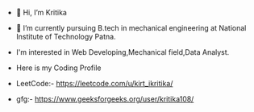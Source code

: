- 👋 Hi, I’m Kritika
  
- 🌱 I’m currently pursuing B.tech in mechanical engineering at National Institute of Technology Patna.
- I'm interested in Web Developing,Mechanical field,Data Analyst.
- Here is my Coding Profile
- LeetCode:- https://leetcode.com/u/kirt_ikritika/
- gfg:- https://www.geeksforgeeks.org/user/kritika108/



<!---
kritika108/kritika108 is a ✨ special ✨ repository because its `README.md` (this file) appears on your GitHub profile.
You can click the Preview link to take a look at your changes.
--->
